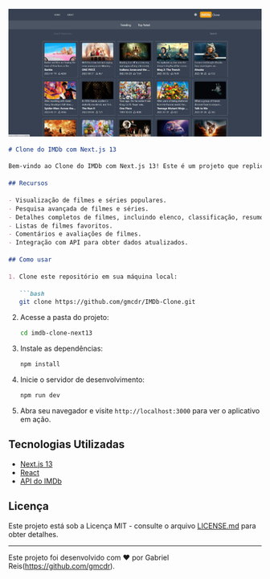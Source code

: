 ![screenshot](./screenshot/clone.png)
```markdown
# Clone do IMDb com Next.js 13

Bem-vindo ao Clone do IMDb com Next.js 13! Este é um projeto que replica algumas das funcionalidades e design do IMDb, uma popular plataforma de banco de dados de filmes e séries. Este aplicativo web foi desenvolvido usando Next.js 13 e outras tecnologias modernas.

## Recursos

- Visualização de filmes e séries populares.
- Pesquisa avançada de filmes e séries.
- Detalhes completos de filmes, incluindo elenco, classificação, resumo e muito mais.
- Listas de filmes favoritos.
- Comentários e avaliações de filmes.
- Integração com API para obter dados atualizados.

## Como usar

1. Clone este repositório em sua máquina local:

   ```bash
   git clone https://github.com/gmcdr/IMDb-Clone.git
   ```

2. Acesse a pasta do projeto:

   ```bash
   cd imdb-clone-next13
   ```

3. Instale as dependências:

   ```bash
   npm install
   ```

4. Inicie o servidor de desenvolvimento:

   ```bash
   npm run dev
   ```

5. Abra seu navegador e visite `http://localhost:3000` para ver o aplicativo em ação.

## Tecnologias Utilizadas

- [Next.js 13](https://nextjs.org/)
- [React](https://reactjs.org/)
- [API do IMDb](https://www.imdb.com/interfaces/)

## Licença

Este projeto está sob a Licença MIT - consulte o arquivo [LICENSE.md](LICENSE.md) para obter detalhes.

---

Este projeto foi desenvolvido com ❤️ por Gabriel Reis(https://github.com/gmcdr).

```
